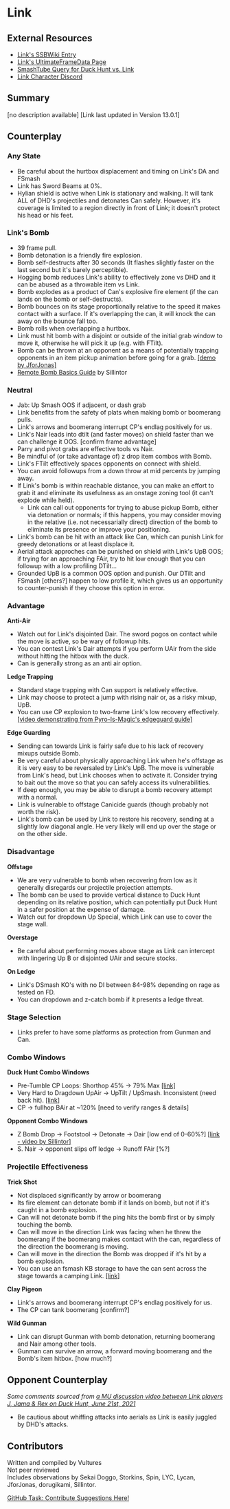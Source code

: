 # Link

## External Resources
- [Link's SSBWiki Entry](https://www.ssbwiki.com/Link_(SSBU))
- [Link's UltimateFrameData Page](https://ultimateframedata.com/link.php)
- [SmashTube Query for Duck Hunt vs. Link](https://smash-tube.com/en/result.php?player1=&character1=%E3%83%80%E3%83%83%E3%82%AF%E3%83%8F%E3%83%B3%E3%83%88&player2=&character2=%E3%83%AA%E3%83%B3%E3%82%AF&free_word=&region=&submit=#result)
- [Link Character Discord](https://discord.com/invite/Wynbrkd)

## Summary
[no description available]
[Link last updated in Version 13.0.1]

## Counterplay

### Any State
- Be careful about the hurtbox displacement and timing on Link's DA and FSmash
- Link has Sword Beams at 0%.
- Hylian shield is active when Link is stationary and walking. It will tank ALL of DHD's projectiles and detonates Can safely. However, it's coverage is limited to a region directly in front of Link; it doesn't protect his head or his feet.

### Link's Bomb
- 39 frame pull.
- Bomb detonation is a friendly fire explosion.
- Bomb self-destructs after 30 seconds (It flashes slightly faster on the last second but it's barely perceptible).
- Hogging bomb reduces Link's ability to effectively zone vs DHD and it can be abused as a throwable item vs Link.
- Bomb explodes as a product of Can's explosive fire element (if the can lands on the bomb or self-destructs).
- Bomb bounces on its stage proportionally relative to the speed it makes contact with a surface. If it's overlapping the can, it will knock the can away on the bounce fall too.
- Bomb rolls when overlapping a hurtbox.
- Link must hit bomb with a disjoint or outside of the initial grab window to move it, otherwise he will pick it up (e.g. with FTilt).
- Bomb can be thrown at an opponent as a means of potentially trapping opponents in an item pickup animation before going for a grab. [[demo by JforJonas]](https://youtu.be/CyYhe442dHU)
- [Remote Bomb Basics Guide](https://youtu.be/rNKra07wLDc) by Sillintor

### Neutral
- Jab: Up Smash OOS if adjacent, or dash grab
- Link benefits from the safety of plats when making bomb or boomerang pulls.
- Link's arrows and boomerang interrupt CP's endlag positively for us.
- Link's Nair leads into dtilt (and faster moves) on shield faster than we can challenge it OOS. [confirm frame advantage]
- Parry and pivot grabs are effective tools vs Nair.
- Be mindful of (or take advantage of) z drop item combos with Bomb.
- Link's FTilt effectively spaces opponents on connect with shield.
- You can avoid followups from a down throw at mid percents by jumping away.
- If Link's bomb is within reachable distance, you can make an effort to grab it and eliminate its usefulness as an onstage zoning tool (it can't explode while held).
  - Link can call out opponents for trying to abuse pickup Bomb, either via detonation or normals; if this happens, you may consider moving in the relative (i.e. not necessarially direct) direction of the bomb to eliminate its presence or improve your positioning.
- Link's bomb can be hit with an attack like Can, which can punish Link for greedy detonations or at least displace it.
- Aerial attack approches can be punished on shield with Link's UpB OOS; if trying for an approaching FAir, try to hit low enough that you can followup with a low profiling DTilt...
- Grounded UpB is a common OOS option and punish. Our DTilt and FSmash [others?] happen to low profile it, which gives us an opportunity to counter-punish if they choose this option in error.

### Advantage

**Anti-Air**
- Watch out for Link's disjointed Dair. The sword pogos on contact while the move is active, so be wary of followup hits.
- You can contest Link's Dair attempts if you perform UAir from the side without hitting the hitbox with the duck.
- Can is generally strong as an anti air option.

**Ledge Trapping**
- Standard stage trapping with Can support is relatively effective.
- Link may choose to protect a jump with rising nair or, as a risky mixup, UpB.
- You can use CP explosion to two-frame Link's low recovery effectively. [[video demonstrating from Pyro-Is-Magic's edgeguard guide]](https://www.youtube.com/watch?v=IR230bKVIgo&t=253s)

**Edge Guarding**
- Sending can towards Link is fairly safe due to his lack of recovery mixups outside Bomb.
- Be very careful about physically approaching Link when he's offstage as it is very easy to be reversaled by Link's UpB. The move is vulnerable from Link's head, but Link chooses when to activate it. Consider trying to bait out the move so that you can safely access its vulnerabilities.
- If deep enough, you may be able to disrupt a bomb recovery attempt with a normal.
- Link is vulnerable to offstage Canicide guards (though probably not worth the risk).
- Link's bomb can be used by Link to restore his recovery, sending at a slightly low diagonal angle. He very likely will end up over the stage or on the other side.

### Disadvantage

**Offstage**
- We are very vulnerable to bomb when recovering from low as it generally disregards our projectile projection attempts.
- The bomb can be used to provide vertical distance to Duck Hunt depending on its relative position, which can potentially put Duck Hunt in a safer position at the expense of damage.
- Watch out for dropdown Up Special, which Link can use to cover the stage wall.

**Overstage**
- Be careful about performing moves above stage as Link can intercept with lingering Up B or disjointed UAir and secure stocks.

**On Ledge**
- Link's DSmash KO's with no DI between 84-98% depending on rage as tested on FD.
- You can dropdown and z-catch bomb if it presents a ledge threat.

### Stage Selection
- Links prefer to have some platforms as protection from Gunman and Can.

### Combo Windows

**Duck Hunt Combo Windows**
- Pre-Tumble CP Loops: Shorthop 45% -> 79% Max [[link]](https://docs.google.com/spreadsheets/d/1DVdmKkSD33fJ-Iz9DO0Pyiv4Q6gVXA9DcUoD1uZTKX8/edit?gid=0)
- Very Hard to Dragdown UpAir -> UpTilt / UpSmash. Inconsistent (need back hit). [[link]](https://docs.google.com/spreadsheets/d/1TaQLYoPKJ6rVN3Uk-VucRwV9jwKXFCB2VywxqzCNU1Y/edit?gid=0)
- CP -> fullhop BAir at ~120% [need to verify ranges & details]

**Opponent Combo Windows**
- Z Bomb Drop -> Footstool -> Detonate -> Dair [low end of 0-60%?] [[link - video by Sillintor]](https://www.youtube.com/watch?v=IQvryN7GJjM)
- S. Nair -> opponent slips off ledge -> Runoff FAir [%?]

### Projectile Effectiveness

**Trick Shot**
- Not displaced significantly by arrow or boomerang
- Its fire element can detonate bomb if it lands on bomb, but not if it's caught in a bomb explosion.
- Can will not detonate bomb if the ping hits the bomb first or by simply touching the bomb.
- Can will move in the direction Link was facing when he threw the boomerang if the boomerang makes contact with the can, regardless of the direction the boomerang is moving.
- Can will move in the direction the Bomb was dropped if it's hit by a bomb explosion.
- You can use an fsmash KB storage to have the can sent across the stage towards a camping Link. [[link]](https://clips.twitch.tv/BigHungryDonutBabyRage-DkAVBKuX7zhSOaqA)

**Clay Pigeon**
- Link's arrows and boomerang interrupt CP's endlag positively for us.
- The CP can tank boomerang [confirm?]

**Wild Gunman**
- Link can disrupt Gunman with bomb detonation, returning boomerang and Nair among other tools.
- Gunman can survive an arrow, a forward moving boomerang and the Bomb's item hitbox. [how much?]

## Opponent Counterplay
*Some comments sourced from [a MU discussion video between Link players J, Jama & Rex on Duck Hunt, June 21st, 2021](https://youtu.be/KAjbYIQBex0?si=fuJoXo6wAXv-Ka1S&t=5920)*

- Be cautious about whiffing attacks into aerials as Link is easily juggled by DHD's attacks.

## Contributors
Written and compiled by Vultures  
Not peer reviewed  
Includes observations by Sekai Doggo, Storkins, Spin, LYC, Lycan, JforJonas, dorugikami, Sillintor.

[GitHub Task: Contribute Suggestions Here!](https://github.com/vulture-boy/duck-hunt-ssbu/issues/3)

